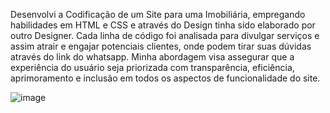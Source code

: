 Desenvolvi a Codificação de um Site para uma Imobiliária, empregando habilidades em HTML e CSS e
através do Design tinha sido elaborado por outro Designer. Cada linha de código foi analisada para
divulgar serviços e assim atrair e engajar potenciais clientes, onde podem tirar suas dúvidas através
do link do whatsapp. Minha abordagem visa assegurar que a experiência do usuário seja priorizada com transparência,
eficiência, aprimoramento e inclusão em todos os aspectos de funcionalidade do site.

![image](https://github.com/natanileaoengsoftware/LP-CONCIERGE-RESIDENCIAL/assets/121149559/60a54c1c-82b5-4fcd-a609-48dfb8cd6831)

